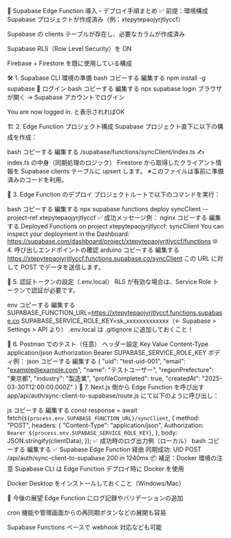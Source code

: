 🧩 Supabase Edge Function 導入・デプロイ手順まとめ
✅ 前提：環境構成
Supabase プロジェクトが作成済み（例：xtepytepaojyrjtlyccf）

Supabase の clients テーブルが存在し、必要なカラムが作成済み

Supabase RLS（Row Level Security）を ON

Firebase + Firestore を既に使用している構成

🛠️ 1. Supabase CLI 環境の準備
bash
コピーする
編集する
npm install -g supabase
🔐 ログイン
bash
コピーする
編集する
npx supabase login
ブラウザが開く → Supabase アカウントでログイン

You are now logged in. と表示されればOK

🏗️ 2. Edge Function プロジェクト構成
Supabase プロジェクト直下に以下の構成を作成：

bash
コピーする
編集する
/supabase/functions/syncClient/index.ts
✍️ index.ts の中身（同期処理のロジック）
Firestore から取得したクライアント情報を Supabase clients テーブルに upsert します。
※このファイルは事前に準備済みのコードを利用。

🚀 3. Edge Function のデプロイ
プロジェクトルートで以下のコマンドを実行：

bash
コピーする
編集する
npx supabase functions deploy syncClient --project-ref xtepytepaojyrjtlyccf
✅ 成功メッセージ例：
nginx
コピーする
編集する
Deployed Functions on project xtepytepaojyrjtlyccf: syncClient
You can inspect your deployment in the Dashboard:
https://supabase.com/dashboard/project/xtepytepaojyrjtlyccf/functions
🌐 4. 呼び出しエンドポイントの確認
arduino
コピーする
編集する
https://xtepytepaojyrjtlyccf.functions.supabase.co/syncClient
この URL に対して POST でデータを送信します。

🔐 5. 認証トークンの設定（.env.local）
RLS が有効な場合は、Service Role トークンで認証が必要です。

env
コピーする
編集する
SUPABASE_FUNCTION_URL=https://xtepytepaojyrjtlyccf.functions.supabase.co
SUPABASE_SERVICE_ROLE_KEY=sk_xxxxxxxxxxxxx（← Supabase > Settings > API より）
.env.local は .gitignore に追加しておくこと！

🧪 6. Postman でのテスト（任意）
ヘッダー設定
Key	Value
Content-Type	application/json
Authorization	Bearer SUPABASE_SERVICE_ROLE_KEY
ボディ例：
json
コピーする
編集する
{
  "uid": "test-uid-001",
  "email": "example@example.com",
  "name": "テストユーザー",
  "regionPrefecture": "東京都",
  "industry": "製造業",
  "profileCompleted": true,
  "createdAt": "2025-03-30T12:00:00.000Z"
}
🔁 7. Next.js 側から Edge Function を呼び出す
app/api/auth/sync-client-to-supabase/route.js にて以下のように呼び出し：

js
コピーする
編集する
const response = await fetch(`${process.env.SUPABASE_FUNCTION_URL}/syncClient`, {
  method: "POST",
  headers: {
    "Content-Type": "application/json",
    Authorization: `Bearer ${process.env.SUPABASE_SERVICE_ROLE_KEY}`,
  },
  body: JSON.stringify(clientData),
});
✅ 成功時のログ出力例（ローカル）
bash
コピーする
編集する
✅ Supabase Edge Function 経由 同期成功: UID
POST /api/auth/sync-client-to-supabase 200 in 1240ms
📦 補足：Docker 環境の注意
Supabase CLI は Edge Function デプロイ時に Docker を使用

Docker Desktop をインストールしておくこと（Windows/Mac）

📌 今後の展望
Edge Function にログ記録やバリデーションの追加

cron 機能や管理画面からの再同期ボタンなどの展開も容易

Supabase Functions ベースで webhook 対応なども可能